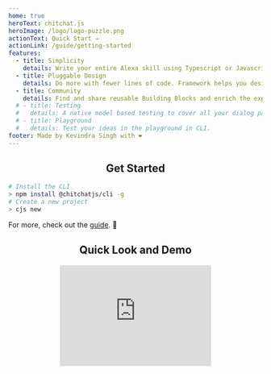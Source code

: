 ```yaml
---
home: true
heroText: chitchat.js
heroImage: /logo/logo-puzzle.png
actionText: Quick Start →
actionLink: /guide/getting-started
features:
  - title: Simplicity
    details: Write your entire Alexa skill using Typescript or Javascript in a declarative style. Build on what you know already.
  - title: Pluggable Design
    details: Do more with fewer lines of code. Framework helps you design your experience using Building Blocks which automatically generate build artifacts as well as handle your runtime code.
  - title: Community
    details: Find and share reusable Building Blocks and enrich the experience even further.
  # - title: Testing
  #   details: A native model based testing to cover all your dialog paths with significantly less lines of code.
  # - title: Playground
  #   details: Test your ideas in the playground in CLI.
footer: Made by Kevindra Singh with ❤️
---
```


<style >
.column {
  float: left;
  width: 50%;
}

/* Clear floats after the columns */
.row:after {
  content: "";
  display: table;
  clear: both;
}

/* div, iframe {
    width: 100px;
    height: 50px;
    margin: 0 auto;
    background-color: #777;
} */

iframe {
    display: block;
    margin: 0 auto;
    border-style:none;
}
</style>

<h2 align="center">Get Started</h2>

```sh
# Install the CLI
> npm install @chitchatjs/cli -g
# Create a new project
> cjs new
```

For more, check out the [guide](/guide/getting-started). :tada:

<h2 align="center">Quick Look and Demo</h2>

<iframe width="300" align="center" height="200" src="https://www.youtube.com/embed/-1Qwf7E8e-M" frameborder="0" allow="autoplay; encrypted-media" allowfullscreen></iframe>

<br/>

